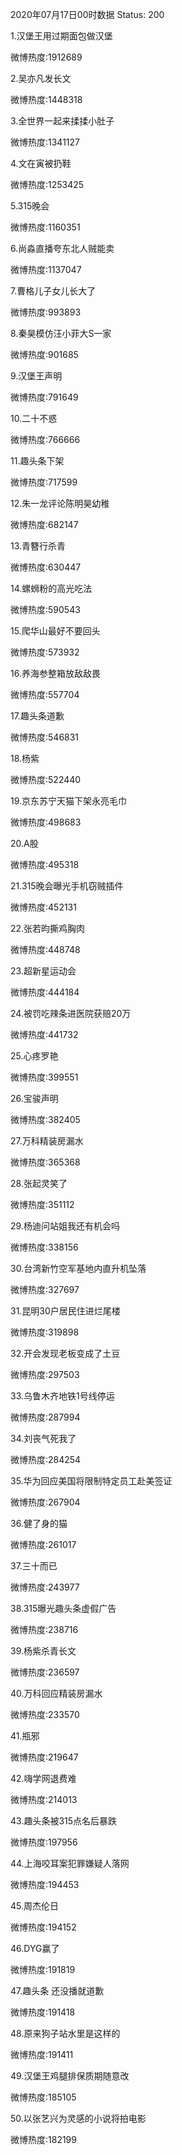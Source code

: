 2020年07月17日00时数据
Status: 200

1.汉堡王用过期面包做汉堡

微博热度:1912689

2.吴亦凡发长文

微博热度:1448318

3.全世界一起来揉揉小肚子

微博热度:1341127

4.文在寅被扔鞋

微博热度:1253425

5.315晚会

微博热度:1160351

6.尚淼直播夸东北人贼能卖

微博热度:1137047

7.曹格儿子女儿长大了

微博热度:993893

8.秦昊模仿汪小菲大S一家

微博热度:901685

9.汉堡王声明

微博热度:791649

10.二十不惑

微博热度:766666

11.趣头条下架

微博热度:717599

12.朱一龙评论陈明昊幼稚

微博热度:682147

13.青簪行杀青

微博热度:630447

14.螺蛳粉的高光吃法

微博热度:590543

15.爬华山最好不要回头

微博热度:573932

16.养海参整箱放敌敌畏

微博热度:557704

17.趣头条道歉

微博热度:546831

18.杨紫

微博热度:522440

19.京东苏宁天猫下架永亮毛巾

微博热度:498683

20.A股

微博热度:495318

21.315晚会曝光手机窃贼插件

微博热度:452131

22.张若昀撕鸡胸肉

微博热度:448748

23.超新星运动会

微博热度:444184

24.被罚吃辣条进医院获赔20万

微博热度:441732

25.心疼罗艳

微博热度:399551

26.宝骏声明

微博热度:382405

27.万科精装房漏水

微博热度:365368

28.张起灵笑了

微博热度:351112

29.杨迪问站姐我还有机会吗

微博热度:338156

30.台湾新竹空军基地内直升机坠落

微博热度:327697

31.昆明30户居民住进烂尾楼

微博热度:319898

32.开会发现老板变成了土豆

微博热度:297503

33.乌鲁木齐地铁1号线停运

微博热度:287994

34.刘丧气死我了

微博热度:284254

35.华为回应美国将限制特定员工赴美签证

微博热度:267904

36.健了身的猫

微博热度:261017

37.三十而已

微博热度:243977

38.315曝光趣头条虚假广告

微博热度:238716

39.杨紫杀青长文

微博热度:236597

40.万科回应精装房漏水

微博热度:233570

41.瓶邪

微博热度:219647

42.嗨学网退费难

微博热度:214013

43.趣头条被315点名后暴跌

微博热度:197956

44.上海咬耳案犯罪嫌疑人落网

微博热度:194453

45.周杰伦日

微博热度:194152

46.DYG赢了

微博热度:191819

47.趣头条 还没播就道歉

微博热度:191418

48.原来狗子站水里是这样的

微博热度:191411

49.汉堡王鸡腿排保质期随意改

微博热度:185105

50.以张艺兴为灵感的小说将拍电影

微博热度:182199

